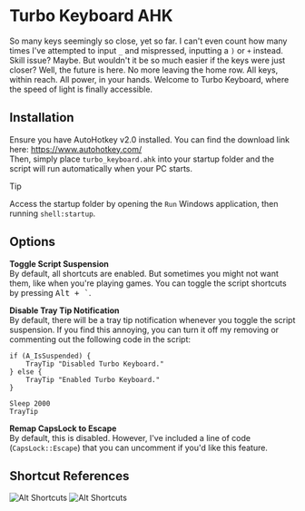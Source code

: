 # Turbo Keyboard AHK
So many keys seemingly so close, yet so far. I can't even count how many times I've attempted to input `_` and mispressed, inputting a `)` or `+` instead. Skill issue? Maybe. But wouldn't it be so much easier if the keys were just closer? Well, the future is here. No more leaving the home row. All keys, within reach. All power, in your hands. Welcome to Turbo Keyboard, where the speed of light is finally accessible.

## Installation
Ensure you have AutoHotkey v2.0 installed. You can find the download link here: https://www.autohotkey.com/ \
Then, simply place `turbo_keyboard.ahk` into your startup folder and the script will run automatically when your PC starts.
> [!TIP]
> Access the startup folder by opening the `Run` Windows application, then running `shell:startup`.

## Options
**Toggle Script Suspension**\
By default, all shortcuts are enabled. But sometimes you might not want them, like when you're playing games. You can toggle the script shortcuts by pressing <kbd>Alt + `</kbd>.

**Disable Tray Tip Notification**\
By default, there will be a tray tip notification whenever you toggle the script suspension. If you find this annoying, you can turn it off my removing or commenting out the following code in the script:

```autohotkey
if (A_IsSuspended) {
    TrayTip "Disabled Turbo Keyboard."
} else {
    TrayTip "Enabled Turbo Keyboard."
}

Sleep 2000
TrayTip
```

**Remap CapsLock to Escape**\
By default, this is disabled. However, I've included a line of code (`CapsLock::Escape`) that you can uncomment if you'd like this feature.

## Shortcut References
![Alt Shortcuts](https://i.imgur.com/qPIbHO5.png)
![Alt Shortcuts](https://i.imgur.com/LYbPH89.png)
